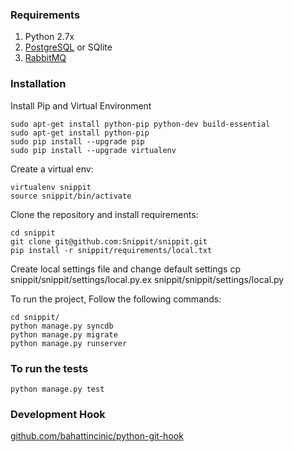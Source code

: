### Requirements
1. Python 2.7x
2. [PostgreSQL](https://github.com/ivanoats/How-To-Install-PostgreSQL/blob/master/how-to-install-postgres.md) or SQlite
3. [RabbitMQ](https://www.digitalocean.com/community/tutorials/how-to-install-and-manage-rabbitmq)

### Installation

Install Pip and Virtual Environment

    sudo apt-get install python-pip python-dev build-essential
    sudo apt-get install python-pip
    sudo pip install --upgrade pip
    sudo pip install --upgrade virtualenv

Create a virtual env:

    virtualenv snippit
    source snippit/bin/activate

Clone the repository and install requirements:

    cd snippit
    git clone git@github.com:Snippit/snippit.git
    pip install -r snippit/requirements/local.txt

Create local settings file and change default settings
    cp snippit/snippit/settings/local.py.ex snippit/snippit/settings/local.py

To run the project, Follow the following commands:

    cd snippit/
    python manage.py syncdb
    python manage.py migrate
    python manage.py runserver

### To run the tests

    python manage.py test

### Development Hook
[github.com/bahattincinic/python-git-hook](https://github.com/bahattincinic/python-git-hook)

